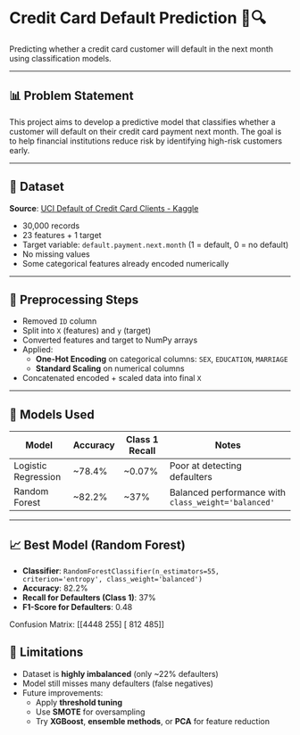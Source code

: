 # Credit Card Default Prediction 🧾🔍

Predicting whether a credit card customer will default in the next month using classification models.

---

## 📊 Problem Statement

This project aims to develop a predictive model that classifies whether a customer will default on their credit card payment next month. The goal is to help financial institutions reduce risk by identifying high-risk customers early.

---

## 📁 Dataset

**Source**: [UCI Default of Credit Card Clients - Kaggle](https://www.kaggle.com/datasets/uciml/default-of-credit-card-clients-dataset)

- 30,000 records
- 23 features + 1 target
- Target variable: `default.payment.next.month` (1 = default, 0 = no default)
- No missing values
- Some categorical features already encoded numerically

---

## 🧹 Preprocessing Steps

- Removed `ID` column
- Split into `X` (features) and `y` (target)
- Converted features and target to NumPy arrays
- Applied:
  - **One-Hot Encoding** on categorical columns: `SEX`, `EDUCATION`, `MARRIAGE`
  - **Standard Scaling** on numerical columns
- Concatenated encoded + scaled data into final `X`

---

## 🧠 Models Used

| Model               | Accuracy | Class 1 Recall | Notes                         |
|--------------------|----------|----------------|-------------------------------|
| Logistic Regression | ~78.4%   | ~0.07%         | Poor at detecting defaulters  |
| Random Forest       | ~82.2%   | ~37%           | Balanced performance with `class_weight='balanced'` |

---

## 📈 Best Model (Random Forest)

- **Classifier**: `RandomForestClassifier(n_estimators=55, criterion='entropy', class_weight='balanced')`
- **Accuracy**: 82.2%
- **Recall for Defaulters (Class 1)**: 37%
- **F1-Score for Defaulters**: 0.48

Confusion Matrix:
[[4448 255]
[ 812 485]]

## 📌 Limitations

- Dataset is **highly imbalanced** (only ~22% defaulters)
- Model still misses many defaulters (false negatives)
- Future improvements:
  - Apply **threshold tuning**
  - Use **SMOTE** for oversampling
  - Try **XGBoost**, **ensemble methods**, or **PCA** for feature reduction
